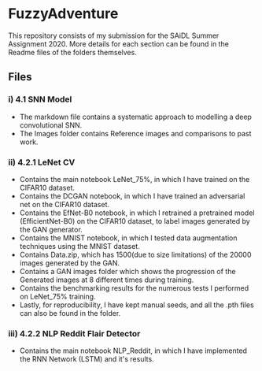 # FuzzyAdventure

This repository consists of my submission for the SAiDL Summer Assignment 2020. More details for each section can be found in the Readme files of the folders themselves.

## Files

### i) 4.1 SNN Model 
  * The markdown file contains a systematic approach to modelling a deep convolutional SNN.
  * The Images folder contains Reference images and comparisons to past work.
  
### ii) 4.2.1 LeNet CV
  * Contains the main notebook LeNet_75%, in which I have trained on the CIFAR10 dataset.
  * Contains the DCGAN notebook, in which I have trained an adversarial net on the CIFAR10 dataset.
  * Contains the EfNet-B0 notebook, in which I retrained a pretrained model (EfficientNet-B0) on the CIFAR10 dataset, to label images generated by the GAN generator.
  * Contains the MNIST notebook, in which I tested data augmentation techniques using the MNIST dataset.
  * Contains Data.zip, which has 1500(due to size limitations) of the 20000 images generated by the GAN.
  * Contains a GAN images folder which shows the progression of the Generated images at 8 different times during training.
  * Contains the benchmarking results for the numerous tests I performed on LeNet_75% training. 
  * Lastly, for reproducibility, I have kept manual seeds, and all the .pth files can also be found in the folder.
  
### iii) 4.2.2 NLP Reddit Flair Detector
  * Contains the main notebook NLP_Reddit, in which I have implemented the RNN Network (LSTM) and it's results.  
